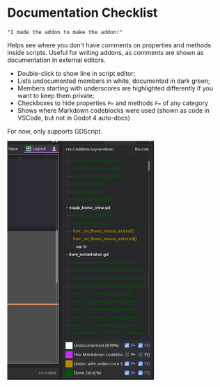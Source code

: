 # Documentation Checklist

    "I made the addon to make the addon!"

Helps see where you don't have comments on properties and methods inside scripts. Useful for writing addons, as comments are shown as documentation in external editors.

- Double-click to show line in script editor;
- Lists undocumented members in white, documented in dark green;
- Members starting with underscores are highlighted differently if you want to keep them private;
- Checkboxes to hide properties `P=` and methods `F=` of any category
- Shows where Markdown codeblocks were used (shown as code in VSCode, but not in Godot 4 auto-docs)

For now, only supports GDScript.

![](img1.png)
